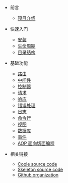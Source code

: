 * 前言

  * [项目介绍](zh-cn/README.md)

* 快速入门

  * [安装](zh-cn/install.md)
  * [生命周期](zh-cn/life-cycle.md)
  * [目录结构](zh-cn/structure.md)

* 基础功能

  * [路由](zh-cn/router.md)
  * [中间件](zh-cn/middleware.md)
  * [控制器](zh-cn/controller.md)
  * [请求](zh-cn/request.md)
  * [响应](zh-cn/response.md)
  * [错误处理](zh-cn/error-handler.md)
  * [日志](zh-cn/logger.md)
  * [命令行](zh-cn/command.md)
  * [视图](zh-cn/view.md)
  * [数据库](zh-cn/database.md)
  * [事件](zh-cn/event.md)
  * [AOP 面向切面编程](zh-cn/aop.md)

* 相关链接
  * [Coole source code](https://github.com/guanguans/coole)
  * [Skeleton source code](https://github.com/coolephp/skeleton)
  * [Github organization](https://github.com/coolephp)
